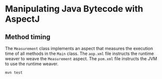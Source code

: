 # Manipulating Java Bytecode with AspectJ

## Method timing

The `Measurement` class implements an aspect that measures the execution time of all methods in the `Main` class.
The `aop.xml` file instructs the runtime weaver to weave the `Measurement` aspect.
The `pom.xml` file instructs the JVM to use the runtime weaver.

```shell
mvn test
```

